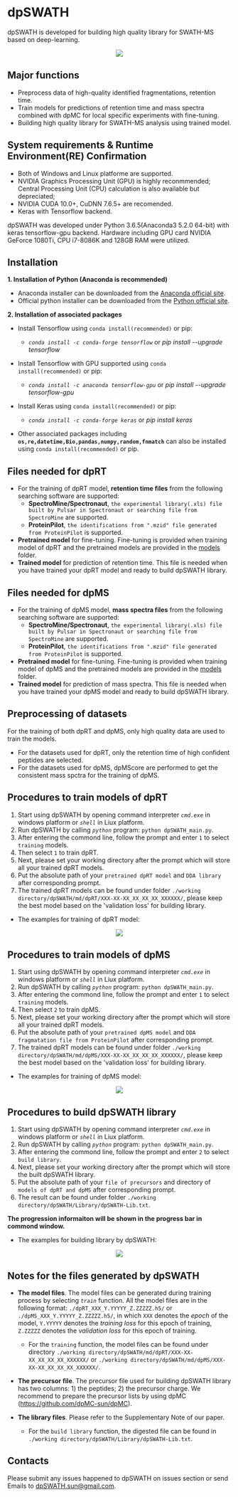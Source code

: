 
# dpSWATH
dpSWATH is developed for building high quality library for SWATH-MS based on deep-learning.
<div align=center><img src='/pics/dpSWATH-start.png'/></div>


## Major functions
* Preprocess data of high-quality identified fragmentations, retention time.
* Train models for predictions of retention time and mass spectra combined with dpMC for local specific experiments with fine-tuning.
* Building high quality library for SWATH-MS analysis using trained model.


## System requirements & Runtime Environment(RE) Confirmation
* Both of Windows and Linux platforme are supported.
* NVIDIA Graphics Processing Unit (GPU) is highly reconmmended; Central Processing Unit (CPU) calculation is also available but depreciated;
* NVIDIA CUDA 10.0+, CuDNN 7.6.5+ are recomended.
* Keras with Tensorflow backend.

dpSWATH was developed under Python 3.6.5(Anaconda3 5.2.0 64-bit) with keras tensorflow-gpu backend. Hardware including GPU card NVIDIA GeForce 1080Ti, CPU i7-8086K and 128GB RAM were utilized. 


## Installation 
**1. Installation of Python (Anaconda is recommended)**

   * Anaconda installer can be downloaded from the [Anaconda official site](https://www.anaconda.com/products/individual).
   * Official python installer can be downloaded from the [Python official site](https://www.python.org/downloads/).

**2. Installation of associated packages**

   * Install Tensorflow using `conda install(recommended)` or pip:
   
      * *`conda install -c conda-forge tensorflow`* or *pip install --upgrade tensorflow*
   
   * Install Tensorflow with GPU supported using `conda install(recommended)` or pip:
   
      * *`conda install -c anaconda tensorflow-gpu`* or *pip install --upgrade tensorflow-gpu*
 
   * Install Keras using `conda install(recommended)` or pip:
   
      * *`conda install -c conda-forge keras`* or *pip install keras*

   * Other associated packages including **``os,re,datetime,Bio,pandas,numpy,random,fnmatch``** can also be installed using `conda install(recommended)` or pip.


## Files needed for dpRT
* For the training of dpRT model, **retention time files** from the following searching software are supported:
   * **SpectroMine/Spectronaut**, `the experimental library(.xls) file built by Pulsar in Spectronaut or searching file from SpectroMine` are supported.
   * **ProteinPilot**, `the identifications from ".mzid" file generated from ProteinPilot` is supported. 
* **Pretrained model** for fine-tuning. Fine-tuning is provided when training model of dpRT and the pretrained models are provided in the [models](models/) folder.
* **Trained model** for prediction of retention time. This file is needed when you have trained your dpRT model and ready to build dpSWATH library.

## Files needed for dpMS
* For the training of dpMS model, **mass spectra files** from the following searching software are supported:
   * **SpectroMine/Spectronaut**, `the experimental library(.xls) file built by Pulsar in Spectronaut or searching file from SpectroMine` are supported.
   * **ProteinPilot**, `the identifications from ".mzid" file generated from ProteinPilot` is supported.
* **Pretrained model** for fine-tuning. Fine-tuning is provided when training model of dpMS and the pretrained models are provided in the [models](models/) folder.
* **Trained model** for prediction of mass spectra. This file is needed when you have trained your dpMS model and ready to build dpSWATH library.


## Preprocessing of datasets
For the training of both dpRT and dpMS, only high quality data are used to train the models. 
* For the datasets used for dpRT, only the retention time of high confident peptides are selected.
* For the datasets used for dpMS, dpMScore are performed to get the consistent mass spctra for the training of dpMS.


## Procedures to train models of dpRT
1) Start using dpSWATH by opening command interpreter *`cmd.exe`* in windows platform or *`shell`* in Liux platform.
2) Run dpSWATH by calling *`python`* program: `python dpSWATH_main.py`.
3) After entering the commond line, follow the prompt and enter `1` to select `training` models.
4) Then select `1` to train dpRT.
5) Next, please set your working directory after the prompt which will store all your trained dpRT models.
6) Put the absolute path of your `pretrained dpRT model` and  `DDA library` after corresponding prompt.
7) The trained dpRT models can be found under folder `./working directory/dpSWATH/md/dpRT/XXX-XX-XX_XX_XX_XX_XXXXXX/`, please keep the best model based on the 'validation loss' for building library.


  * The examples for training of dpRT model:
<div align=center><img src='/pics/train_dpRT.PNG'/></div>


## Procedures to train models of dpMS
1) Start using dpSWATH by opening command interpreter *`cmd.exe`* in windows platform or *`shell`* in Liux platform.
2) Run dpSWATH by calling *`python`* program: `python dpSWATH_main.py`.
3) After entering the commond line, follow the prompt and enter `1` to select `training` models.
4) Then select `2` to train dpMS.
5) Next, please set your working directory after the prompt which will store all your trained dpRT models.
6) Put the absolute path of your `pretrained dpMS model` and  `DDA fragmatation file from ProteinPilot` after corresponding prompt.
7) The trained dpRT models can be found under folder `./working directory/dpSWATH/md/dpMS/XXX-XX-XX_XX_XX_XX_XXXXXX/`, please keep the best model based on the 'validation loss' for building library.


  * The examples for training of dpMS model:
<div align=center><img src='/pics/train_dpMS.PNG'/></div>


## Procedures to build dpSWATH library
1) Start using dpSWATH by opening command interpreter *`cmd.exe`* in windows platform or *`shell`* in Liux platform.
2) Run dpSWATH by calling *`python`* program: `python dpSWATH_main.py`.
3) After entering the commond line, follow the prompt and enter `2` to select `build library`.
4) Next, please set your working directory after the prompt which will store the built dpSWATH library.
5) Put the absolute path of your `file of precursors` and directory of `models of dpRT and dpMS` after corresponding prompt.
6) The result can be found under folder `./working directory/dpSWATH/Library/dpSWATH-Lib.txt`.

  **The progression informaiton will be shown in the progress bar in commond window.**

* The examples for building library by dpSWATH:
<div align=center><img src='/pics/bld_lib.PNG'/></div>


## Notes for the files generated by dpSWATH

* **The model files**. The model files can be generated during training process by selecting *`train`* function. All the model files are in the following format:
`./dpRT_XXX_Y.YYYYY_Z.ZZZZZ.h5/` or `./dpMS_XXX_Y.YYYYY_Z.ZZZZZ.h5/`, in which `XXX` denotes the *epoch* of the model, `Y.YYYYY` denotes the *training loss* for this epoch of training, `Z.ZZZZZ` denotes the *validation loss* for this epoch of training. 
   * For the `training` function, the model files can be found under directory `./working directory/dpSWATH/md/dpRT/XXX-XX-XX_XX_XX_XX_XXXXXX/` or `./working directory/dpSWATH/md/dpMS/XXX-XX-XX_XX_XX_XX_XXXXXX/`.

* **The precursor file**. The precursor file used for building dpSWATH library has two columns: 1) the peptides; 2) the precursor charge. We recommend to prepare the precursor lists by using dpMC (https://github.com/dpMC-sun/dpMC).

* **The library files**. Please refer to the Supplementary Note of our paper.
   * For the `build library` function, the digested file can be found in `./working directory/dpSWATH/Library/dpSWATH-Lib.txt`.


## Contacts
Please submit any issues happened to dpSWATH on issues section or send Emails to dpSWATH.sun@gmail.com.
